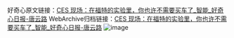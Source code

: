 好奇心原文链接：[CES 现场：在福特的实验里，你也许不需要买车了_智能_好奇心日报-唐云路](https://www.qdaily.com/articles/5014.html)
WebArchive归档链接：[CES 现场：在福特的实验里，你也许不需要买车了_智能_好奇心日报-唐云路](http://web.archive.org/web/20190623163604/https://www.qdaily.com/articles/5014.html)
![image](http://ww3.sinaimg.cn/large/007d5XDply1g3wggapbyoj30u04254qp)